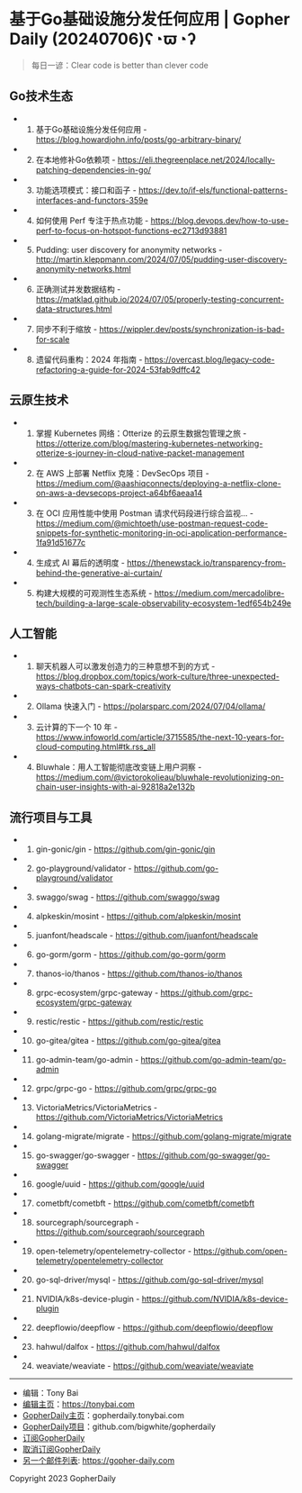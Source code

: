 # 基于Go基础设施分发任何应用 | Gopher Daily (20240706)ʕ◔ϖ◔ʔ

>每日一谚：Clear code is better than clever code

## Go技术生态


- 1. 基于Go基础设施分发任何应用 - https://blog.howardjohn.info/posts/go-arbitrary-binary/

- 2. 在本地修补Go依赖项 - https://eli.thegreenplace.net/2024/locally-patching-dependencies-in-go/

- 3. 功能选项模式：接口和函子 - https://dev.to/if-els/functional-patterns-interfaces-and-functors-359e

- 4. 如何使用 Perf 专注于热点功能 - https://blog.devops.dev/how-to-use-perf-to-focus-on-hotspot-functions-ec2713d93881

- 5. Pudding: user discovery for anonymity networks - http://martin.kleppmann.com/2024/07/05/pudding-user-discovery-anonymity-networks.html

- 6. 正确测试并发数据结构 - https://matklad.github.io/2024/07/05/properly-testing-concurrent-data-structures.html

- 7. 同步不利于缩放 - https://wippler.dev/posts/synchronization-is-bad-for-scale

- 8. 遗留代码重构：2024 年指南 - https://overcast.blog/legacy-code-refactoring-a-guide-for-2024-53fab9dffc42


## 云原生技术


- 1. 掌握 Kubernetes 网络：Otterize 的云原生数据包管理之旅 - https://otterize.com/blog/mastering-kubernetes-networking-otterize-s-journey-in-cloud-native-packet-management

- 2. 在 AWS 上部署 Netflix 克隆：DevSecOps 项目 - https://medium.com/@aashiqconnects/deploying-a-netflix-clone-on-aws-a-devsecops-project-a64bf6aeaa14

- 3. 在 OCI 应用性能中使用 Postman 请求代码段进行综合监视... - https://medium.com/@michtoeth/use-postman-request-code-snippets-for-synthetic-monitoring-in-oci-application-performance-1fa91d51677c

- 4. 生成式 AI 幕后的透明度 - https://thenewstack.io/transparency-from-behind-the-generative-ai-curtain/

- 5. 构建大规模的可观测性生态系统 - https://medium.com/mercadolibre-tech/building-a-large-scale-observability-ecosystem-1edf654b249e


## 人工智能


- 1. 聊天机器人可以激发创造力的三种意想不到的方式 - https://blog.dropbox.com/topics/work-culture/three-unexpected-ways-chatbots-can-spark-creativity

- 2. Ollama 快速入门 - https://polarsparc.com/2024/07/04/ollama/

- 3. 云计算的下一个 10 年 - https://www.infoworld.com/article/3715585/the-next-10-years-for-cloud-computing.html#tk.rss_all

- 4. Bluwhale：用人工智能彻底改变链上用户洞察 - https://medium.com/@victorokolieau/bluwhale-revolutionizing-on-chain-user-insights-with-ai-92818a2e132b


## 流行项目与工具


- 1. gin-gonic/gin - https://github.com/gin-gonic/gin

- 2. go-playground/validator - https://github.com/go-playground/validator

- 3. swaggo/swag - https://github.com/swaggo/swag

- 4. alpkeskin/mosint - https://github.com/alpkeskin/mosint

- 5. juanfont/headscale - https://github.com/juanfont/headscale

- 6. go-gorm/gorm - https://github.com/go-gorm/gorm

- 7. thanos-io/thanos - https://github.com/thanos-io/thanos

- 8. grpc-ecosystem/grpc-gateway - https://github.com/grpc-ecosystem/grpc-gateway

- 9. restic/restic - https://github.com/restic/restic

- 10. go-gitea/gitea - https://github.com/go-gitea/gitea

- 11. go-admin-team/go-admin - https://github.com/go-admin-team/go-admin

- 12. grpc/grpc-go - https://github.com/grpc/grpc-go

- 13. VictoriaMetrics/VictoriaMetrics - https://github.com/VictoriaMetrics/VictoriaMetrics

- 14. golang-migrate/migrate - https://github.com/golang-migrate/migrate

- 15. go-swagger/go-swagger - https://github.com/go-swagger/go-swagger

- 16. google/uuid - https://github.com/google/uuid

- 17. cometbft/cometbft - https://github.com/cometbft/cometbft

- 18. sourcegraph/sourcegraph - https://github.com/sourcegraph/sourcegraph

- 19. open-telemetry/opentelemetry-collector - https://github.com/open-telemetry/opentelemetry-collector

- 20. go-sql-driver/mysql - https://github.com/go-sql-driver/mysql

- 21. NVIDIA/k8s-device-plugin - https://github.com/NVIDIA/k8s-device-plugin

- 22. deepflowio/deepflow - https://github.com/deepflowio/deepflow

- 23. hahwul/dalfox - https://github.com/hahwul/dalfox

- 24. weaviate/weaviate - https://github.com/weaviate/weaviate


----

- 编辑：Tony Bai
- [编辑主页](https://tonybai.com)：https://tonybai.com
- [GopherDaily主页](https://gopherdaily.tonybai.com)：gopherdaily.tonybai.com
- [GopherDaily项目](https://github.com/bigwhite/gopherdaily)：github.com/bigwhite/gopherdaily
- [订阅GopherDaily](https://gopherdaily.tonybai.com/subscribe)
- [取消订阅GopherDaily](https://gopherdaily.tonybai.com/unsubscribe)
- [另一个邮件列表](https://gopher-daily.com): https://gopher-daily.com

Copyright 2023 GopherDaily
